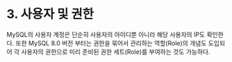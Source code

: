 # 3. 사용자 및 권한
MySQL의 사용자 계정은 단순히 사용자의 아이디뿐 아니라 해당 사용자의 IP도 확인한다. 
또한 MySQL 8.0 버전 부터는 권한을 묶어서 관리하는 역할(Role)의 개념도 도입되어 각 사용자의 
권한으로 미리 준비된 권한 세트(Role)를 부여하는 것도 가능하다.

